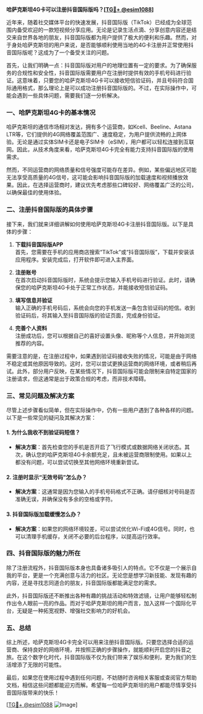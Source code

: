 **哈萨克斯坦4G卡可以注册抖音国际版吗？[[TG💪+ @esim1088](https://t.me/s/esim1088)]**

近年来，随着社交媒体平台的快速发展，抖音国际版（TikTok）已经成为全球范围内备受欢迎的一款短视频分享应用。无论是记录生活点滴、分享创意内容还是结交来自世界各地的朋友，抖音国际版都为用户提供了极大的便利和乐趣。然而，对于身处哈萨克斯坦的用户来说，是否能够顺利使用当地的4G卡注册并正常使用抖音国际版呢？这成为了一个备受关注的问题。

首先，让我们明确一点：抖音国际版对用户的地理位置有一定的要求。为了确保服务的合规性和安全性，抖音国际版需要用户在注册时提供有效的手机号码进行验证。这意味着，只要您的哈萨克斯坦4G卡可以接收短信验证码，并且号码符合国际通用格式，那么理论上是可以成功注册抖音国际版的。不过，在实际操作中，可能会遇到一些具体问题，需要我们逐一分析解决。

### **一、哈萨克斯坦4G卡的基本情况**

哈萨克斯坦的通信市场相对发达，拥有多个运营商，如Kcell、Beeline、Astana LTR等，它们提供的4G网络覆盖范围广、速度稳定，为用户提供流畅的上网体验。无论是通过实体SIM卡还是电子SIM卡（eSIM），用户都可以轻松连接到互联网。因此，从技术角度来看，哈萨克斯坦4G卡完全有能力支持抖音国际版的使用需求。

然而，不同运营商的网络质量和信号强度可能存在差异。例如，某些偏远地区可能无法享受高质量的4G信号，这可能会影响抖音国际版的加载速度和视频播放效果。因此，在选择运营商时，建议优先考虑那些口碑较好、网络覆盖广泛的公司，以确保最佳的使用体验。

### **二、注册抖音国际版的具体步骤**

接下来，我们就来详细讲解如何使用哈萨克斯坦4G卡注册抖音国际版。以下是具体的步骤：

1. **下载抖音国际版APP**  
   首先，您需要在手机的应用商店搜索“TikTok”或“抖音国际版”，下载并安装该应用程序。安装完成后，打开软件即可进入主界面。

2. **注册账号**  
   在首次启动抖音国际版时，系统会提示您输入手机号码进行验证。此时，请确保您的哈萨克斯坦4G卡处于正常工作状态，并能接收短信验证码。

3. **填写信息并验证**  
   输入正确的手机号码后，系统会向您的手机发送一条包含验证码的短信。收到验证码后，将其输入至抖音国际版的验证页面，完成身份验证。

4. **完善个人资料**  
   注册成功后，您可以根据自己的喜好设置头像、昵称等个人信息，并开始浏览推荐的内容。

需要注意的是，在注册过程中，如果遇到验证码接收失败的情况，可能是由于网络不稳定或其他原因导致的。这时，您可以尝试更换运营商的网络环境，或者稍后再试。此外，部分用户反映，在某些情况下，抖音国际版可能会限制来自特定国家的注册请求，但这通常是出于政策合规的考虑，而非技术障碍。

### **三、常见问题及解决方案**

尽管上述步骤看似简单，但在实际操作中，仍有一些用户遇到了各种各样的问题。以下是一些常见的疑问及其解决方案：

#### **1. 为什么我收不到验证码短信？**
   - **解决方案**：首先检查您的手机是否开启了飞行模式或数据网络关闭状态。其次，确认您的哈萨克斯坦4G卡余额充足，且未被运营商限制使用。如果以上都没有问题，可以尝试切换至其他网络环境重新尝试。

#### **2. 注册时显示“无效号码”怎么办？**
   - **解决方案**：这通常是因为您输入的手机号码格式不正确。请仔细核对号码是否准确无误，并确保没有多余的空格或字符。

#### **3. 抖音国际版加载缓慢怎么办？**
   - **解决方案**：如果您的网络环境较差，可以尝试优化Wi-Fi或4G信号。同时，也可以清理手机缓存，关闭不必要的后台程序，以提高运行效率。

### **四、抖音国际版的魅力所在**

除了注册流程外，抖音国际版本身也具备诸多吸引人的特点。它不仅是一个展示自我的平台，更是一个充满创意与活力的社区。无论您是想学习新技能、发现有趣的内容，还是寻找志同道合的朋友，抖音国际版都能满足您的需求。

此外，抖音国际版还不断推出各种有趣的挑战活动和特效滤镜，让用户能够轻松制作出令人眼前一亮的作品。而对于哈萨克斯坦的用户而言，加入这样一个国际化平台，无疑是一种拓宽视野、增强社交影响力的好机会。

### **五、总结**

综上所述，哈萨克斯坦4G卡完全可以用来注册抖音国际版。只要您选择合适的运营商、保持良好的网络环境，并按照正确的步骤操作，就能顺利开启您的抖音之旅。在这个数字化时代，抖音国际版不仅为我们带来了娱乐和便利，更为我们的生活增添了无限的可能性。

最后，如果您在使用过程中遇到任何问题，不妨随时咨询相关客服或查阅官方帮助文档，相信这些问题都能迎刃而解。希望每一位哈萨克斯坦的用户都能尽情享受抖音国际版带来的快乐！

[[TG💪+ @esim1088](https://t.me/s/esim1088) ![Image](https://i.postimg.cc/4NQfJmqS/Snipaste-2025-05-13-00-14-12.png)]